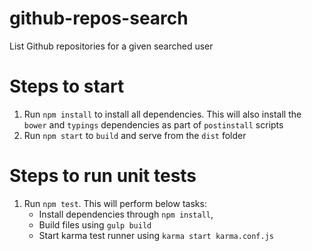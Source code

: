 # github-repos-search
List Github repositories for a given searched user

# Steps to start
1. Run `npm install` to install all dependencies. This will also install
the `bower` and `typings` dependencies as part of `postinstall` scripts
2. Run `npm start` to `build` and serve from the `dist` folder

# Steps to run unit tests
1. Run `npm test`. This will perform below tasks:
    - Install dependencies through `npm install`, 
    - Build files using `gulp build`
    - Start karma test runner using `karma start karma.conf.js`
